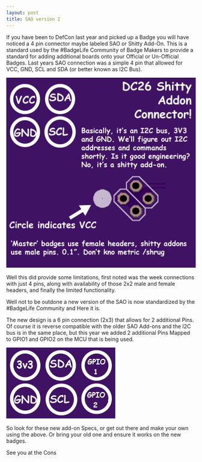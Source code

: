 ```yaml
---
layout: post
title: SAO version 2
---
```


If you have been to DefCon last year and picked up a Badge you will have noticed a 4 pin connector maybe labeled SAO or Shitty Add-On. This is a standard used by the #BadgeLife Community of Badge Makers to provide a standard for adding additional boards onto your Official or Un-Official Badges. Last years SAO connection was a simple 4 pin that allowed for VCC, GND, SCL and SDA (or better known as I2C Bus).

![SAO_v1](/images/Shitty_v1.png)

Well this did provide some limitations, first noted was the week connections with just 4 pins, along with availability of those 2x2 male and female headers, and finally the limited functionality. 

Well not to be outdone a new version of the SAO is now standardized by the #BadgeLife Community and Here it is.

The new design is a 6 pin connection (2x3) that allows for 2 additional Pins. Of course it is reverse compatible with the older SAO Add-ons and the I2C bus is in the same place, but this year we added 2 additional Pins Mapped to GPIO1 and GPIO2 on the MCU that is being used. 

![SAO_v2](/images/Shitty_v2.png)
      

So look for these new add-on Specs, or get out there and make your own using the above. Or bring your old one and ensure it works on the new badges.

See you at the Cons

